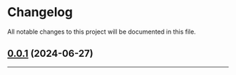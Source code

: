 <!--- BEGIN HEADER -->
# Changelog

All notable changes to this project will be documented in this file.
<!--- END HEADER -->

## [0.0.1](https://github.com/kristos80/super-reader/compare/0.0.0...v0.0.1) (2024-06-27)


---

